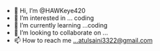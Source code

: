 - 👋 Hi, I’m @HAWKeye420
- 👀 I’m interested in ... coding
- 🌱 I’m currently learning ...coding
- 💞️ I’m looking to collaborate on ...
- 📫 How to reach me ...atulsaini3322@gmail.com

<!---
HAWKeye420/HAWKeye420 is a ✨ special ✨ repository because its `README.md` (this file) appears on your GitHub profile.
You can click the Preview link to take a look at your changes.
--->
